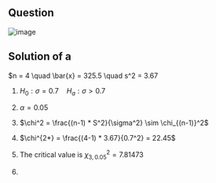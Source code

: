 ## Question

![image](https://github.com/user-attachments/assets/66c7696a-15cd-4f30-ae1f-d3d13275a48b)

## Solution of a
$n = 4 \quad \bar{x} = 325.5 \quad s^2 = 3.67
1. $H_0: \sigma = 0.7 \quad H_a: \sigma > 0.7$
2. $\alpha = 0.05$
3. $\chi^2 = \frac{(n-1) * S^2}{\sigma^2} \sim \chi_{(n-1)}^2$
4. $\chi^{2*} = \frac{(4-1) * 3.67}{0.7^2} = 22.45$
5. The critical value is $\chi_{3,0.05}^2 = 7.81473$

6. 
